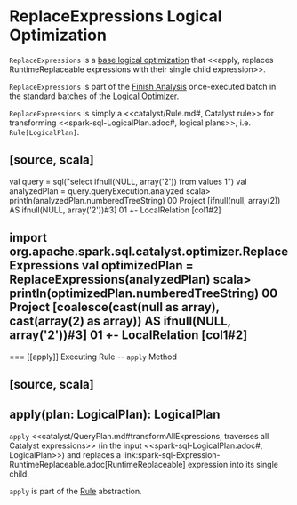 # ReplaceExpressions Logical Optimization

`ReplaceExpressions` is a [base logical optimization](../Optimizer.md#batches) that <<apply, replaces RuntimeReplaceable expressions with their single child expression>>.

`ReplaceExpressions` is part of the [Finish Analysis](../Optimizer.md#Finish_Analysis) once-executed batch in the standard batches of the [Logical Optimizer](../Optimizer.md).

`ReplaceExpressions` is simply a <<catalyst/Rule.md#, Catalyst rule>> for transforming <<spark-sql-LogicalPlan.adoc#, logical plans>>, i.e. `Rule[LogicalPlan]`.

[source, scala]
----
val query = sql("select ifnull(NULL, array('2')) from values 1")
val analyzedPlan = query.queryExecution.analyzed
scala> println(analyzedPlan.numberedTreeString)
00 Project [ifnull(null, array(2)) AS ifnull(NULL, array('2'))#3]
01 +- LocalRelation [col1#2]

import org.apache.spark.sql.catalyst.optimizer.ReplaceExpressions
val optimizedPlan = ReplaceExpressions(analyzedPlan)
scala> println(optimizedPlan.numberedTreeString)
00 Project [coalesce(cast(null as array<string>), cast(array(2) as array<string>)) AS ifnull(NULL, array('2'))#3]
01 +- LocalRelation [col1#2]
----

=== [[apply]] Executing Rule -- `apply` Method

[source, scala]
----
apply(plan: LogicalPlan): LogicalPlan
----

`apply` <<catalyst/QueryPlan.md#transformAllExpressions, traverses all Catalyst expressions>> (in the input <<spark-sql-LogicalPlan.adoc#, LogicalPlan>>) and replaces a link:spark-sql-Expression-RuntimeReplaceable.adoc[RuntimeReplaceable] expression into its single child.

`apply` is part of the [Rule](../catalyst/Rule.md#apply) abstraction.
